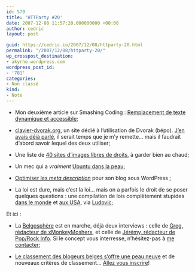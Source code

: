 ```yaml
---
id: 579
title: 'HTTParty #20'
date: 2007-12-08 11:57:20.000000000 +00:00
author: cedric
layout: post

guid: https://cedric.io/2007/12/08/httparty-20.html
permalink: "/2007/12/08/httparty-20/"
wp_crosspost_destination:
- akyrho.wordpress.com
wordpress_post_id:
- '781'
categories:
- Non classé
kind:
- Note
---
```

  * Mon deuxième article sur Smashing Coding : [Remplacement de texte dynamique et accessible](http://smashingcoding.com/2007/12/08/remplacement-de-texte-dynamique-et-accessible/);

  * [clavier-dvorak.org](http://www.clavier-dvorak.org/), un site dédié à l’utilisation de Dvorak (bépo). [J’en avais déjà parlé](/blog/2007/07/25/dvorak-fr/), il serait temps que je m’y remette… mais il faudrait d’abord savoir lequel des deux utiliser;

  * Une liste de [40 sites d’images libres de droits](http://smashingcoding.com/2007/12/01/plus-de-40-sites-dimages-libres-de-droits/), à garder bien au chaud;

  * Un mec qui a _vraiment_ [Ubuntu dans la peau](http://www.cedynamix.fr/dotclear/index.php?post/2007/11/26/Avoir-Ubuntu-dans-le-peau);

  * [Optimiser les _meta description_](http://blogtoolbox.fr/optimiser-les-balises-meta-description/) pour son blog sous WordPress ;

  * La loi est dure, mais c’est la loi… mais on a parfois le droit de se poser quelques questions : une compilation de lois complètement stupides [dans le monde](http://capsounet.blogspot.com/2007/06/lois-stupides.html) et [aux USA](http://www.koreus.com/modules/news/article2756.html), via [Ludovic](http://www.geeek.org/post/2007/11/13/Une-compilation-de-lois-vraiment-stupides);

Et ici :

  * La [Belgosphère](http://www.parenthese.be/tag/Belgosph%C3%A8re/) est en marche, déjà deux interviews : celle de [Greg, rédacteur de xMonkeyMosherx](/blog/2007/12/01/entrevue-avec-greg-redacteur-de-xmonkeymosherx/), et celle de [Jérémy, rédacteur de Pop/Rock Info](/blog/2007/12/07/entrevue-avec-jeremy-redacteur-de-poprock-info/). Si le concept vous interresse, n’hésitez-pas à [me contacter](http://www.parenthese.be/contact/);

  * [Le classement des blogeurs belges s’offre une peau neuve](/blog/2007/12/05/classement-des-blogs-belges-version-2/) et de nouveaux critères de classement… [Allez vous inscrire](http://www.parenthese.be/topblog)!